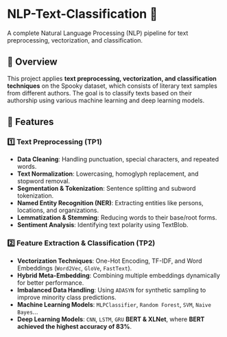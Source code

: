 # NLP-Text-Classification 🚀  
A complete Natural Language Processing (NLP) pipeline for text preprocessing, vectorization, and classification.  

## 📌 Overview  
This project applies **text preprocessing, vectorization, and classification techniques** on the Spooky dataset, which consists of literary text samples from different authors. The goal is to classify texts based on their authorship using various machine learning and deep learning models.

## 📂 Features  
### **1️⃣ Text Preprocessing (TP1)**  
- **Data Cleaning**: Handling punctuation, special characters, and repeated words.  
- **Text Normalization**: Lowercasing, homoglyph replacement, and stopword removal.  
- **Segmentation & Tokenization**: Sentence splitting and subword tokenization.  
- **Named Entity Recognition (NER)**: Extracting entities like persons, locations, and organizations.  
- **Lemmatization & Stemming**: Reducing words to their base/root forms.  
- **Sentiment Analysis**: Identifying text polarity using TextBlob.  

### **2️⃣ Feature Extraction & Classification (TP2)**  
- **Vectorization Techniques**: One-Hot Encoding, TF-IDF, and Word Embeddings (`Word2Vec`, `GloVe`, `FastText`).  
- **Hybrid Meta-Embedding**: Combining multiple embeddings dynamically for better performance.  
- **Imbalanced Data Handling**: Using `ADASYN` for synthetic sampling to improve minority class predictions.  
- **Machine Learning Models**: `MLPClassifier`, `Random Forest`, `SVM`, `Naive Bayes`...  
- **Deep Learning Models**: `CNN`, `LSTM`, `GRU` **BERT & XLNet**, where **BERT achieved the highest accuracy of 83%**.  
